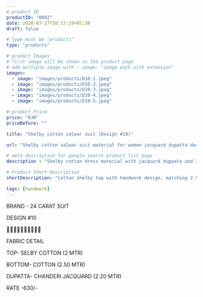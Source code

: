 ```yaml
---
# product ID
productID: "0002"
date: 2020-07-27T10:17:19+05:30
draft: false

# type must be "products"
type: "products"

# product Images
# first image will be shown in the product page
# add multiple image with - image: "image path with extension"
images:
  - image: "images/products/D10-1.jpeg"
  - image: "images/products/D10-2.jpeg"
  - image: "images/products/D10-3.jpeg"
  - image: "images/products/D10-4.jpeg"
  - image: "images/products/D10-5.jpeg"

# product Price
price: "630"
priceBefore: ""

title: "Shelby cotton salwar suit (Design #10)"

url: "Shelby cotton salwar suit material for women jacquard dupatta design10"

# meta description for google search product list page
description : "Shelby cotton dress material with jacquard duppata and 2.5 mtr cotton bottom"

# Product Short Description
shortDescription: "Cotton shelby top with handwork design, matching 2.5 mtr cotton bottom and  2.2 mtr jacquard dupatta"

tags: [handwork]
---
```

BRAND - 24 CARAT SUIT

DESIGN #10

🌷🌷🌷🌷🌷🌷🌷🌷🌷🌷

FABRIC DETAIL

TOP- SELBY COTTON (2 MTR)

BOTTOM- COTTON (2.50 MTR)

DUPATTA- CHANDERI JACQUARD (2.20 MTR)

RATE -630/-

